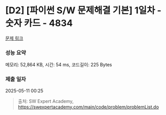 # [D2] [파이썬 S/W 문제해결 기본] 1일차 - 숫자 카드 - 4834 

[문제 링크](https://swexpertacademy.com/main/code/problem/problemDetail.do?contestProbId=AWTLVouKpUgDFAVT) 

### 성능 요약

메모리: 52,864 KB, 시간: 54 ms, 코드길이: 225 Bytes

### 제출 일자

2025-05-11 00:25



> 출처: SW Expert Academy, https://swexpertacademy.com/main/code/problem/problemList.do